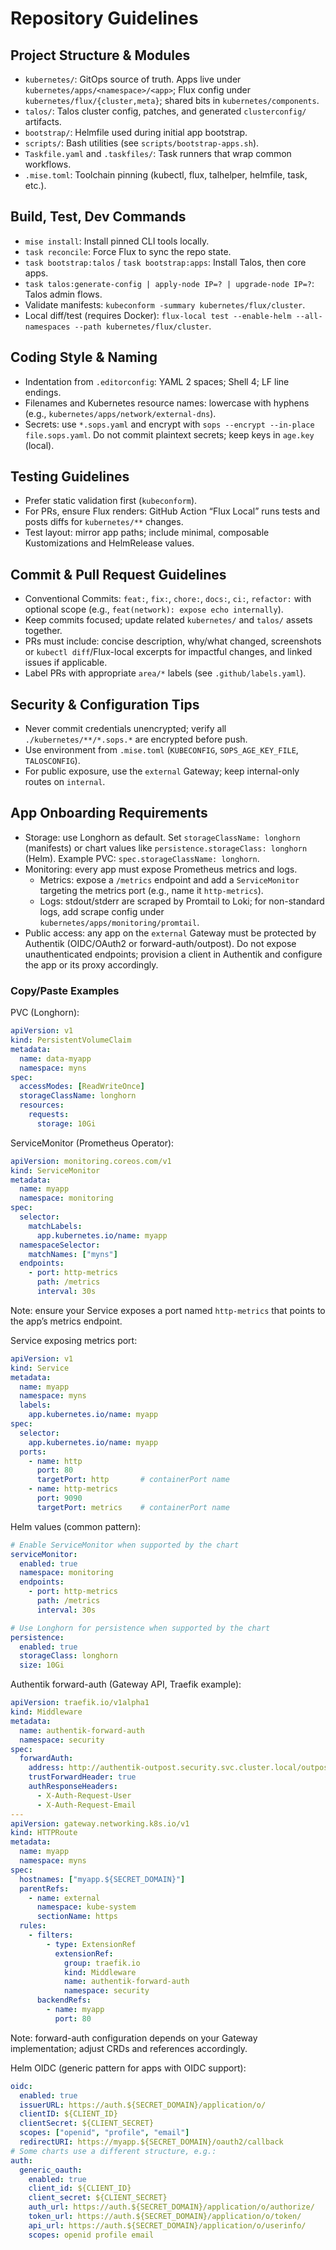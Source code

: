 # Repository Guidelines

## Project Structure & Modules
- `kubernetes/`: GitOps source of truth. Apps live under `kubernetes/apps/<namespace>/<app>`; Flux config under `kubernetes/flux/{cluster,meta}`; shared bits in `kubernetes/components`.
- `talos/`: Talos cluster config, patches, and generated `clusterconfig/` artifacts.
- `bootstrap/`: Helmfile used during initial app bootstrap.
- `scripts/`: Bash utilities (see `scripts/bootstrap-apps.sh`).
- `Taskfile.yaml` and `.taskfiles/`: Task runners that wrap common workflows.
- `.mise.toml`: Toolchain pinning (kubectl, flux, talhelper, helmfile, task, etc.).

## Build, Test, Dev Commands
- `mise install`: Install pinned CLI tools locally.
- `task reconcile`: Force Flux to sync the repo state.
- `task bootstrap:talos` / `task bootstrap:apps`: Install Talos, then core apps.
- `task talos:generate-config | apply-node IP=? | upgrade-node IP=?`: Talos admin flows.
- Validate manifests: `kubeconform -summary kubernetes/flux/cluster`.
- Local diff/test (requires Docker): `flux-local test --enable-helm --all-namespaces --path kubernetes/flux/cluster`.

## Coding Style & Naming
- Indentation from `.editorconfig`: YAML 2 spaces; Shell 4; LF line endings.
- Filenames and Kubernetes resource names: lowercase with hyphens (e.g., `kubernetes/apps/network/external-dns`).
- Secrets: use `*.sops.yaml` and encrypt with `sops --encrypt --in-place file.sops.yaml`. Do not commit plaintext secrets; keep keys in `age.key` (local).

## Testing Guidelines
- Prefer static validation first (`kubeconform`).
- For PRs, ensure Flux renders: GitHub Action “Flux Local” runs tests and posts diffs for `kubernetes/**` changes.
- Test layout: mirror app paths; include minimal, composable Kustomizations and HelmRelease values.

## Commit & Pull Request Guidelines
- Conventional Commits: `feat:`, `fix:`, `chore:`, `docs:`, `ci:`, `refactor:` with optional scope (e.g., `feat(network): expose echo internally`).
- Keep commits focused; update related `kubernetes/` and `talos/` assets together.
- PRs must include: concise description, why/what changed, screenshots or `kubectl diff`/Flux-local excerpts for impactful changes, and linked issues if applicable.
- Label PRs with appropriate `area/*` labels (see `.github/labels.yaml`).

## Security & Configuration Tips
- Never commit credentials unencrypted; verify all `./kubernetes/**/*.sops.*` are encrypted before push.
- Use environment from `.mise.toml` (`KUBECONFIG`, `SOPS_AGE_KEY_FILE`, `TALOSCONFIG`).
- For public exposure, use the `external` Gateway; keep internal-only routes on `internal`.

## App Onboarding Requirements
- Storage: use Longhorn as default. Set `storageClassName: longhorn` (manifests) or chart values like `persistence.storageClass: longhorn` (Helm). Example PVC: `spec.storageClassName: longhorn`.
- Monitoring: every app must expose Prometheus metrics and logs.
  - Metrics: expose a `/metrics` endpoint and add a `ServiceMonitor` targeting the metrics port (e.g., name it `http-metrics`).
  - Logs: stdout/stderr are scraped by Promtail to Loki; for non-standard logs, add scrape config under `kubernetes/apps/monitoring/promtail`.
- Public access: any app on the `external` Gateway must be protected by Authentik (OIDC/OAuth2 or forward-auth/outpost). Do not expose unauthenticated endpoints; provision a client in Authentik and configure the app or its proxy accordingly.

### Copy/Paste Examples
PVC (Longhorn):
```yaml
apiVersion: v1
kind: PersistentVolumeClaim
metadata:
  name: data-myapp
  namespace: myns
spec:
  accessModes: [ReadWriteOnce]
  storageClassName: longhorn
  resources:
    requests:
      storage: 10Gi
```

ServiceMonitor (Prometheus Operator):
```yaml
apiVersion: monitoring.coreos.com/v1
kind: ServiceMonitor
metadata:
  name: myapp
  namespace: monitoring
spec:
  selector:
    matchLabels:
      app.kubernetes.io/name: myapp
  namespaceSelector:
    matchNames: ["myns"]
  endpoints:
    - port: http-metrics
      path: /metrics
      interval: 30s
```
Note: ensure your Service exposes a port named `http-metrics` that points to the app’s metrics endpoint.

Service exposing metrics port:
```yaml
apiVersion: v1
kind: Service
metadata:
  name: myapp
  namespace: myns
  labels:
    app.kubernetes.io/name: myapp
spec:
  selector:
    app.kubernetes.io/name: myapp
  ports:
    - name: http
      port: 80
      targetPort: http       # containerPort name
    - name: http-metrics
      port: 9090
      targetPort: metrics    # containerPort name
```

Helm values (common pattern):
```yaml
# Enable ServiceMonitor when supported by the chart
serviceMonitor:
  enabled: true
  namespace: monitoring
  endpoints:
    - port: http-metrics
      path: /metrics
      interval: 30s

# Use Longhorn for persistence when supported by the chart
persistence:
  enabled: true
  storageClass: longhorn
  size: 10Gi
```

Authentik forward-auth (Gateway API, Traefik example):
```yaml
apiVersion: traefik.io/v1alpha1
kind: Middleware
metadata:
  name: authentik-forward-auth
  namespace: security
spec:
  forwardAuth:
    address: http://authentik-outpost.security.svc.cluster.local/outpost.goauthentik.io/auth/traefik
    trustForwardHeader: true
    authResponseHeaders:
      - X-Auth-Request-User
      - X-Auth-Request-Email
---
apiVersion: gateway.networking.k8s.io/v1
kind: HTTPRoute
metadata:
  name: myapp
  namespace: myns
spec:
  hostnames: ["myapp.${SECRET_DOMAIN}"]
  parentRefs:
    - name: external
      namespace: kube-system
      sectionName: https
  rules:
    - filters:
        - type: ExtensionRef
          extensionRef:
            group: traefik.io
            kind: Middleware
            name: authentik-forward-auth
            namespace: security
      backendRefs:
        - name: myapp
          port: 80
```
Note: forward-auth configuration depends on your Gateway implementation; adjust CRDs and references accordingly.

Helm OIDC (generic pattern for apps with OIDC support):
```yaml
oidc:
  enabled: true
  issuerURL: https://auth.${SECRET_DOMAIN}/application/o/
  clientID: ${CLIENT_ID}
  clientSecret: ${CLIENT_SECRET}
  scopes: ["openid", "profile", "email"]
  redirectURI: https://myapp.${SECRET_DOMAIN}/oauth2/callback
# Some charts use a different structure, e.g.:
auth:
  generic_oauth:
    enabled: true
    client_id: ${CLIENT_ID}
    client_secret: ${CLIENT_SECRET}
    auth_url: https://auth.${SECRET_DOMAIN}/application/o/authorize/
    token_url: https://auth.${SECRET_DOMAIN}/application/o/token/
    api_url: https://auth.${SECRET_DOMAIN}/application/o/userinfo/
    scopes: openid profile email
```
